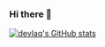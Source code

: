 ### Hi there 👋

[![devlaq's GitHub stats](https://github-readme-stats.vercel.app/api?username=devlaq)](https://github.com/anuraghazra/github-readme-stats)

<!--
**devlaq/devlaq** is a ✨ _special_ ✨ repository because its `README.md` (this file) appears on your GitHub profile.

Here are some ideas to get you started:

- 🔭 I’m currently working on ...
- 🌱 I’m currently learning ...
- 👯 I’m looking to collaborate on ...
- 🤔 I’m looking for help with ...
- 💬 Ask me about ...
- 📫 How to reach me: ...
- 😄 Pronouns: ...
- ⚡ Fun fact: ...
-->
